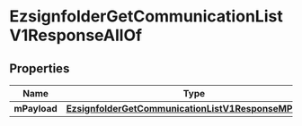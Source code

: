 

# EzsignfolderGetCommunicationListV1ResponseAllOf

## Properties

Name | Type | Description | Notes
------------ | ------------- | ------------- | -------------
**mPayload** | [**EzsignfolderGetCommunicationListV1ResponseMPayload**](EzsignfolderGetCommunicationListV1ResponseMPayload.md) |  | 




